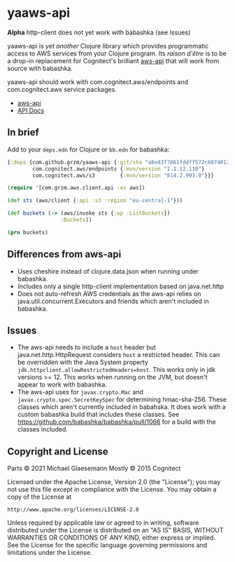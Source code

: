 # yaaws-api

**Alpha** http-client does not yet work with babashka (see Issues)

yaaws-api is _yet another_ Clojure library which provides programmatic
access to AWS services from your Clojure program. Its _raison d'être_
is to be a drop-in replacement for Cognitect's brilliant [aws-api][] that
will work from source with babashka.

yaaws-api should work with com.cognitect.aws/endpoints and
com.cognitect.aws service packages.

* [aws-api][]
* [API Docs](https://cognitect-labs.github.io/aws-api/)

[aws-api]: https://github.com/cognitect-labs/aws-api

## In brief

Add to your `deps.edn` for Clojure or `bb.edn` for babashka:

```clojure
{:deps {com.github.grzm/yaaws-api {:git/sha "a8e43f7861fddff572c60740124f02a33a176f10"}
        com.cognitect.aws/endpoints {:mvn/version "1.1.12.110"}
        com.cognitect.aws/s3        {:mvn/version "814.2.991.0"}}}
```

```clojure
(require '[com.grzm.aws.client.api :as aws])

(def sts (aws/client {:api :s3 :region "eu-central-1"}))

(def buckets (-> (aws/invoke sts {:op :ListBuckets})
                 :Buckets))

(prn buckets)
```

## Differences from aws-api

 - Uses cheshire instead of clojure.data.json when running under babashka.
 - Includes only a single http-client implementation based on java.net.http
 - Does not auto-refresh AWS credentials as the aws-api relies on
   java.util.concurrent.Executors and friends which aren't included in babashka.

## Issues
 - The aws-api needs to include a `host` header but
   java.net.http.HttpRequest considers `host` a restricted
   header. This can be overridden with the Java System property
   `jdk.httpclient.allowRestrictedHeaders=host`. This works only in
   jdk versions >= 12. This works when running on the JVM, but doesn't
   appear to work with babashka.
 - The aws-api uses for `javax.crypto.Mac` and
   `javax.crypto.spec.SecretKeySpec` for determining
   hmac-sha-256. These classes which aren't currently included in
   babahska.  It does work with a custom babashka build that includes
   these classes. See https://github.com/babashka/babashka/pull/1066
   for a build with the classes included.

## Copyright and License

Parts © 2021 Michael Glaesemann
Mostly © 2015 Cognitect

Licensed under the Apache License, Version 2.0 (the "License");
you may not use this file except in compliance with the License.
You may obtain a copy of the License at

    http://www.apache.org/licenses/LICENSE-2.0

Unless required by applicable law or agreed to in writing, software
distributed under the License is distributed on an "AS IS" BASIS,
WITHOUT WARRANTIES OR CONDITIONS OF ANY KIND, either express or implied.
See the License for the specific language governing permissions and
limitations under the License.
